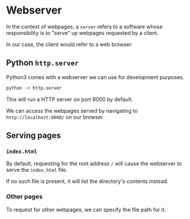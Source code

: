 # Webserver

In the context of webpages, a `server` refers to a software whose responsibility is to "serve" up webpages requested by a client.

In our case, the client would refer to a web browser.

## Python `http.server`

Python3 comes with a webserver we can use for development purposes.

```bash
python -m http.server
```

This will run a HTTP server on port 8000 by default.

We can access the webpages served by navigating to `http://localhost:8000/` on our browser.

## Serving pages

### `index.html`

By default, requesting for the root address `/` will cause the webserver to serve the `index.html` file.

If no such file is present, it will list the directory's contents instead.

### Other pages

To request for other webpages, we can specify the file path for it.
